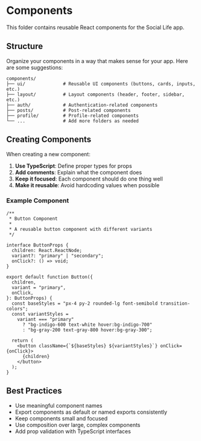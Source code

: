 # Components

This folder contains reusable React components for the Social Life app.

## Structure

Organize your components in a way that makes sense for your app. Here are some suggestions:

```
components/
├── ui/              # Reusable UI components (buttons, cards, inputs, etc.)
├── layout/          # Layout components (header, footer, sidebar, etc.)
├── auth/            # Authentication-related components
├── posts/           # Post-related components
├── profile/         # Profile-related components
└── ...              # Add more folders as needed
```

## Creating Components

When creating a new component:

1. **Use TypeScript**: Define proper types for props
2. **Add comments**: Explain what the component does
3. **Keep it focused**: Each component should do one thing well
4. **Make it reusable**: Avoid hardcoding values when possible

### Example Component

```tsx
/**
 * Button Component
 *
 * A reusable button component with different variants
 */

interface ButtonProps {
  children: React.ReactNode;
  variant?: "primary" | "secondary";
  onClick?: () => void;
}

export default function Button({
  children,
  variant = "primary",
  onClick,
}: ButtonProps) {
  const baseStyles = "px-4 py-2 rounded-lg font-semibold transition-colors";
  const variantStyles =
    variant === "primary"
      ? "bg-indigo-600 text-white hover:bg-indigo-700"
      : "bg-gray-200 text-gray-800 hover:bg-gray-300";

  return (
    <button className={`${baseStyles} ${variantStyles}`} onClick={onClick}>
      {children}
    </button>
  );
}
```

## Best Practices

- Use meaningful component names
- Export components as default or named exports consistently
- Keep components small and focused
- Use composition over large, complex components
- Add prop validation with TypeScript interfaces

